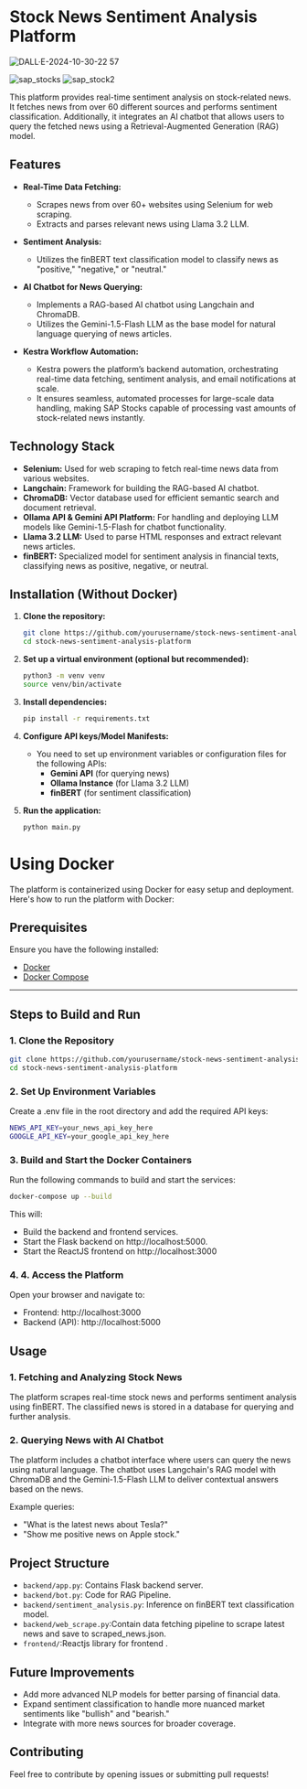 # Stock News Sentiment Analysis Platform
![DALL·E-2024-10-30-22 57](https://github.com/user-attachments/assets/b2266271-f105-4f4c-a8a4-79c3147d111b)

![sap_stocks](https://github.com/user-attachments/assets/dc342b2e-c589-4f2a-bf9a-b87e8245daa5)
![sap_stock2](https://github.com/user-attachments/assets/810bb33c-d115-41d0-92f5-1fb67005f675)

This platform provides real-time sentiment analysis on stock-related news. It fetches news from over 60 different sources and performs sentiment classification. Additionally, it integrates an AI chatbot that allows users to query the fetched news using a Retrieval-Augmented Generation (RAG) model.

## Features
- **Real-Time Data Fetching:** 
  - Scrapes news from over 60+ websites using Selenium for web scraping.
  - Extracts and parses relevant news using Llama 3.2 LLM.

  
- **Sentiment Analysis:** 
  - Utilizes the finBERT text classification model to classify news as "positive," "negative," or "neutral."

- **AI Chatbot for News Querying:**
  - Implements a RAG-based AI chatbot using Langchain and ChromaDB.
  - Utilizes the Gemini-1.5-Flash LLM as the base model for natural language querying of news articles.

- **Kestra Workflow Automation:**  
  - Kestra powers the platform’s backend automation, orchestrating real-time data fetching, sentiment analysis, and email notifications at scale.  
  - It ensures seamless, automated processes for large-scale data handling, making SAP Stocks capable of processing vast amounts of stock-related news instantly.

## Technology Stack

- **Selenium:** Used for web scraping to fetch real-time news data from various websites.
- **Langchain:** Framework for building the RAG-based AI chatbot.
- **ChromaDB:** Vector database used for efficient semantic search and document retrieval.
- **Ollama API & Gemini API Platform:** For handling and deploying LLM models like Gemini-1.5-Flash for chatbot functionality.
- **Llama 3.2 LLM:** Used to parse HTML responses and extract relevant news articles.
- **finBERT:** Specialized model for sentiment analysis in financial texts, classifying news as positive, negative, or neutral.

## Installation (Without Docker)

1. **Clone the repository:**
   ```bash
   git clone https://github.com/yourusername/stock-news-sentiment-analysis-platform.git
   cd stock-news-sentiment-analysis-platform
   ```

2. **Set up a virtual environment (optional but recommended):**
   ```bash
   python3 -m venv venv
   source venv/bin/activate
   ```

3. **Install dependencies:**
   ```bash
   pip install -r requirements.txt
   ```

4. **Configure API keys/Model Manifests:**
   - You need to set up environment variables or configuration files for the following APIs:
     - **Gemini API** (for querying news)
     - **Ollama Instance** (for Llama 3.2 LLM)
     - **finBERT** (for sentiment classification)

5. **Run the application:**
   ```bash
   python main.py
   ```
# Using Docker

The platform is containerized using Docker for easy setup and deployment. Here's how to run the platform with Docker:

## Prerequisites

Ensure you have the following installed:

- [Docker](https://docs.docker.com/get-docker/)
- [Docker Compose](https://docs.docker.com/compose/install/)

---

## Steps to Build and Run

### 1. Clone the Repository
```bash
git clone https://github.com/yourusername/stock-news-sentiment-analysis-platform.git
cd stock-news-sentiment-analysis-platform
```

### 2. Set Up Environment Variables
  Create a .env file in the root directory and add the required API keys:
```bash
NEWS_API_KEY=your_news_api_key_here
GOOGLE_API_KEY=your_google_api_key_here
```

### 3. Build and Start the Docker Containers
  Run the following commands to build and start the services:
```bash
docker-compose up --build
```
This will:
- Build the backend and frontend services.
- Start the Flask backend on http://localhost:5000.
- Start the ReactJS frontend on http://localhost:3000

### 4. 4. Access the Platform
  Open your browser and navigate to:
- Frontend: http://localhost:3000
- Backend (API): http://localhost:5000

## Usage

### 1. **Fetching and Analyzing Stock News**
   The platform scrapes real-time stock news and performs sentiment analysis using finBERT. The classified news is stored in a database for querying and further analysis.

### 2. **Querying News with AI Chatbot**
   The platform includes a chatbot interface where users can query the news using natural language. The chatbot uses Langchain's RAG model with ChromaDB and the Gemini-1.5-Flash LLM to deliver contextual answers based on the news.

   Example queries:
   - "What is the latest news about Tesla?"
   - "Show me positive news on Apple stock."

## Project Structure

- `backend/app.py`: Contains Flask backend server.
- `backend/bot.py`: Code for RAG Pipeline.
- `backend/sentiment_analysis.py`: Inference on finBERT text classification model.
- `backend/web_scrape.py`:Contain data fetching pipeline to scrape latest news and save to scraped_news.json.
- `frontend/`:Reactjs library for frontend .

## Future Improvements

- Add more advanced NLP models for better parsing of financial data.
- Expand sentiment classification to handle more nuanced market sentiments like "bullish" and "bearish."
- Integrate with more news sources for broader coverage.

## Contributing

Feel free to contribute by opening issues or submitting pull requests!
